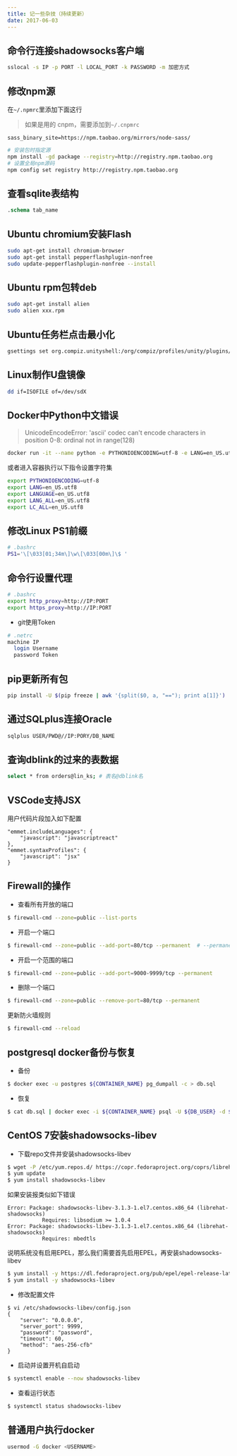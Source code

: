 ```yaml
---
title: 记一些杂技（持续更新）
date: 2017-06-03
---
```


## 命令行连接shadowsocks客户端

```bash
sslocal -s IP -p PORT -l LOCAL_PORT -k PASSWORD -m 加密方式
```

## 修改npm源

在`~/.npmrc`里添加下面这行

> 如果是用的 cnpm，需要添加到`~/.cnpmrc`
```test
sass_binary_site=https://npm.taobao.org/mirrors/node-sass/
```

```bash
# 安装包时指定源
npm install -gd package --registry=http://registry.npm.taobao.org
# 设置全局npm源码
npm config set registry http://registry.npm.taobao.org
```

## 查看sqlite表结构

```sql
.schema tab_name
```

## Ubuntu chromium安装Flash

```bash
sudo apt-get install chromium-browser
sudo apt-get install pepperflashplugin-nonfree
sudo update-pepperflashplugin-nonfree --install
```

## Ubuntu rpm包转deb

```bash
sudo apt-get install alien
sudo alien xxx.rpm
```

## Ubuntu任务栏点击最小化

```bash
gsettings set org.compiz.unityshell:/org/compiz/profiles/unity/plugins/unityshell/ launcher-minimize-window true
```

## Linux制作U盘镜像

```bash
dd if=ISOFILE of=/dev/sdX
```

## Docker中Python中文错误

> UnicodeEncodeError: 'ascii' codec can't encode characters in position 0-8: ordinal not in range(128)

```bash
docker run -it --name python -e PYTHONIOENCODING=utf-8 -e LANG=en_US.utf8 -e LANGUAGE=en_US.utf8 -e LANG_ALL=en_US.utf8 -e LC_ALL=en_US.utf8 centos /bin/bash
```

或者进入容器执行以下指令设置字符集

```bash
export PYTHONIOENCODING=utf-8
export LANG=en_US.utf8
export LANGUAGE=en_US.utf8
export LANG_ALL=en_US.utf8
export LC_ALL=en_US.utf8
```

## 修改Linux PS1前缀

```bash
# .bashrc
PS1='\[\033[01;34m\]\w\[\033[00m\]\$ '
```

## 命令行设置代理

```bash
# .bashrc
export http_proxy=http://IP:PORT
export https_proxy=http://IP:PORT
```

- git使用Token

```bash
# .netrc 
machine IP
  login Username
  password Token
```

## pip更新所有包

```bash
pip install -U $(pip freeze | awk '{split($0, a, "=="); print a[1]}')
```

## 通过SQLplus连接Oracle

```bash
sqlplus USER/PWD@//IP:PORY/DB_NAME
```

## 查询dblink的过来的表数据

```bash
select * from orders@lin_ks; # 表名@dblink名  
```

## VSCode支持JSX

用户代码片段加入如下配置

```
"emmet.includeLanguages": {
    "javascript": "javascriptreact"
},
"emmet.syntaxProfiles": {
    "javascript": "jsx"
}
```

## Firewall的操作

- 查看所有开放的端口

```bash
$ firewall-cmd --zone=public --list-ports
```

- 开启一个端口

```bash
$ firewall-cmd --zone=public --add-port=80/tcp --permanent  # --permanent永久生效，没有此参数重启后失效
```

- 开启一个范围的端口

```bash
$ firewall-cmd --zone=public --add-port=9000-9999/tcp --permanent
```

- 删除一个端口

```bash
$ firewall-cmd --zone=public --remove-port=80/tcp --permanent
```

更新防火墙规则

```bash
$ firewall-cmd --reload
```

## postgresql docker备份与恢复

- 备份

```bash
$ docker exec -u postgres ${CONTAINER_NAME} pg_dumpall -c > db.sql
```

- 恢复

```bash
$ cat db.sql | docker exec -i ${CONTAINER_NAME} psql -U ${DB_USER} -d ${DB_NAME}
```

## CentOS 7安装shadowsocks-libev

- 下载repo文件并安装shadowsocks-libev

```bash
$ wget -P /etc/yum.repos.d/ https://copr.fedoraproject.org/coprs/librehat/shadowsocks/repo/epel-7/librehat-shadowsocks-epel-7.repo
$ yum update
$ yum install shadowsocks-libev
```

如果安装报类似如下错误

```text
Error: Package: shadowsocks-libev-3.1.3-1.el7.centos.x86_64 (librehat-shadowsocks)
           Requires: libsodium >= 1.0.4
Error: Package: shadowsocks-libev-3.1.3-1.el7.centos.x86_64 (librehat-shadowsocks)
           Requires: mbedtls
```

说明系统没有启用EPEL，那么我们需要首先启用EPEL，再安装shadowsocks-libev

```bash
$ yum install -y https://dl.fedoraproject.org/pub/epel/epel-release-latest-7.noarch.rpm
$ yum install -y shadowsocks-libev
```

- 修改配置文件

```
$ vi /etc/shadowsocks-libev/config.json
{
    "server": "0.0.0.0",
    "server_port": 9999,
    "password": "password",
    "timeout": 60,
    "method": "aes-256-cfb"
}
```

- 启动并设置开机自启动

```bash
$ systemctl enable --now shadowsocks-libev
```

- 查看运行状态

```bash
$ systemctl status shadowsocks-libev
```

## 普通用户执行docker

```bash
usermod -G docker <USERNAME>
```

